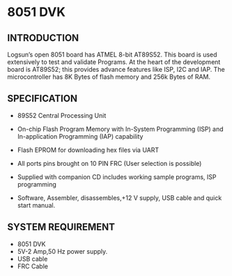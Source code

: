# 8051 DVK
## INTRODUCTION
Logsun’s open 8051 board has ATMEL 8-bit AT89S52. This board is used extensively to test and validate Programs. At the heart of the development board is AT89S52;
this provides advance features like ISP, I2C and IAP. The microcontroller has 8K Bytes of flash memory and 256k Bytes of RAM.
## SPECIFICATION
* 89S52 Central Processing Unit

* On-chip Flash Program Memory with In-System Programming (ISP) and In-application
    Programming (IAP) capability

* Flash EPROM for downloading hex files via UART

* All ports pins brought on 10 PIN FRC (User selection is possible)

* Supplied with companion CD includes working sample programs, ISP   programming                 

* Software, Assembler, disassembles,+12 V supply, USB cable and quick start manual.
## SYSTEM REQUIREMENT
* 8051 DVK
* 5V-2 Amp,50 Hz power supply.
* USB cable
* FRC Cable



